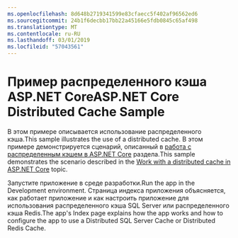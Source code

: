 ```yaml
---
ms.openlocfilehash: 8d648b2719341599e83cfaecc5f402af96562ed6
ms.sourcegitcommit: 24b1f6decbb17bb22a45166e5fdb0845c65af498
ms.translationtype: MT
ms.contentlocale: ru-RU
ms.lasthandoff: 03/01/2019
ms.locfileid: "57043561"
---
```

# <a name="aspnet-core-distributed-cache-sample"></a><span data-ttu-id="54081-101">Пример распределенного кэша ASP.NET Core</span><span class="sxs-lookup"><span data-stu-id="54081-101">ASP.NET Core Distributed Cache Sample</span></span>

<span data-ttu-id="54081-102">В этом примере описывается использование распределенного кэша.</span><span class="sxs-lookup"><span data-stu-id="54081-102">This sample illustrates the use of a distributed cache.</span></span> <span data-ttu-id="54081-103">В этом примере демонстрируется сценарий, описанный в [работа с распределенным кэшем в ASP.NET Core](https://docs.microsoft.com/aspnet/core/performance/caching/distributed) раздела.</span><span class="sxs-lookup"><span data-stu-id="54081-103">This sample demonstrates the scenario described in the [Work with a distributed cache in ASP.NET Core](https://docs.microsoft.com/aspnet/core/performance/caching/distributed) topic.</span></span>

<span data-ttu-id="54081-104">Запустите приложение в среде разработки.</span><span class="sxs-lookup"><span data-stu-id="54081-104">Run the app in the Development environment.</span></span> <span data-ttu-id="54081-105">Страница индекса приложения объясняется, как работает приложение и как настроить приложение для использования распределенного кэша SQL Server или распределенного кэша Redis.</span><span class="sxs-lookup"><span data-stu-id="54081-105">The app's Index page explains how the app works and how to configure the app to use a Distributed SQL Server Cache or Distributed Redis Cache.</span></span>

